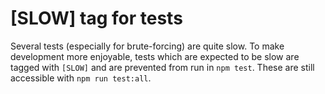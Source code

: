 [SLOW] tag for tests
====================

Several tests
(especially for brute-forcing)
are quite slow.
To make development more enjoyable,
tests which are expected to be slow are tagged with `[SLOW]`
and are prevented from run in `npm test`.
These are still accessible with `npm run test:all`.
